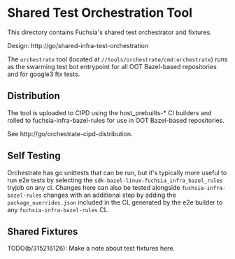 # Shared Test Orchestration Tool

This directory contains Fuchsia's shared test orchestrator and fixtures.

Design: http://go/shared-infra-test-orchestration

The `orchestrate` tool (located at `//tools/orchestrate/cmd:orchestrate`) runs
as the swarming test bot entrypoint for all OOT Bazel-based repositories and
for google3 ftx tests.

## Distribution
The tool is uploaded to CIPD using the host_prebuilts-* CI builders and rolled
to fuchsia-infra-bazel-rules for use in OOT Bazel-based repositories.

See http://go/orchestrate-cipd-distribution.

## Self Testing
Orchestrate has go unittests that can be run, but it's typically more useful to
run e2e tests by selecting the `sdk-bazel-linux-fuchsia_infra_bazel_rules`
tryjob on any cl.
Changes here can also be tested alongside `fuchsia-infra-bazel-rules` changes
with an additional step by adding the `package_overrides.json` included in the
CL generated by the e2e builder to any `fuchsia-infra-bazel-rules` CL.

## Shared Fixtures
TODO(b/315216126): Make a note about test fixtures here.
